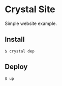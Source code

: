 
# Crystal Site

Simple website example.

## Install

```
$ crystal dep
```

## Deploy

```
$ up
```

